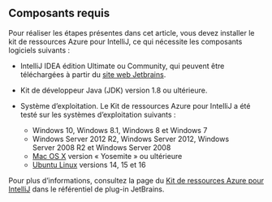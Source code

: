 ## <a name="prerequisites"></a>Composants requis
Pour réaliser les étapes présentes dans cet article, vous devez installer le kit de ressources Azure pour IntelliJ, ce qui nécessite les composants logiciels suivants :

* IntelliJ IDEA édition Ultimate ou Community, qui peuvent être téléchargées à partir du [site web Jetbrains](https://www.jetbrains.com/idea/download/).

* Kit de développeur Java (JDK) version 1.8 ou ultérieure.

* Système d’exploitation. Le Kit de ressources Azure pour IntelliJ a été testé sur les systèmes d’exploitation suivants :
  
  * Windows 10, Windows 8.1, Windows 8 et Windows 7
  * Windows Server 2012 R2, Windows Server 2012, Windows Server 2008 R2 et Windows Server 2008
  * [Mac OS X](http://www.apple.com/osx) version « Yosemite » ou ultérieure
  * [Ubuntu Linux](http://www.ubuntu.com) versions 14, 15 et 16

Pour plus d’informations, consultez la page du [Kit de ressources Azure pour IntelliJ](https://plugins.jetbrains.com/plugin/8053) dans le référentiel de plug-in JetBrains.

<!--
> [!IMPORTANT]
> If you are using the Azure Toolkit for Eclipse on Windows, the toolkit requires installing the Azure SDK 2.9.6 or later in order to use the Azure emulator. You have two options for installing the Azure SDK:
> 
> * You can download and install the Azure SDK by using the [Web Platform Installer (WebPI)](http://go.microsoft.com/fwlink/?LinkID=252838).
> * If you do not have the Azure SDK installed when you create your first Azure deployment project, you will be prompted to automatically download install the requisite version of the Azure SDK.
> 
> Note that the Azure SDK is only required on Windows.
> 
> 
-->

